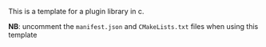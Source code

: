 This is a template for a plugin library in c. 

**NB**: uncomment the `manifest.json` and `CMakeLists.txt` files when using this template